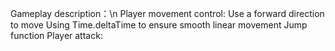 Gameplay description：\n
  Player movement control:
    Use a forward direction to move 
    Using Time.deltaTime to ensure smooth linear movement
    Jump function
  Player attack:
    
	

